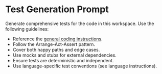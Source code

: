 <!-- file: .github/prompts/test-generation.prompt.md -->
# Test Generation Prompt

Generate comprehensive tests for the code in this workspace. Use the following guidelines:

- Reference the [general coding instructions](../instructions/general-coding.instructions.md).
- Follow the Arrange-Act-Assert pattern.
- Cover both happy paths and edge cases.
- Use mocks and stubs for external dependencies.
- Ensure tests are deterministic and independent.
- Use language-specific test conventions (see language instructions).
